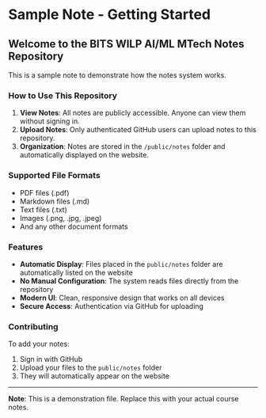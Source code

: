# Sample Note - Getting Started

## Welcome to the BITS WILP AI/ML MTech Notes Repository

This is a sample note to demonstrate how the notes system works.

### How to Use This Repository

1. **View Notes**: All notes are publicly accessible. Anyone can view them without signing in.
2. **Upload Notes**: Only authenticated GitHub users can upload notes to this repository.
3. **Organization**: Notes are stored in the `/public/notes` folder and automatically displayed on the website.

### Supported File Formats

- PDF files (.pdf)
- Markdown files (.md)
- Text files (.txt)
- Images (.png, .jpg, .jpeg)
- And any other document formats

### Features

- **Automatic Display**: Files placed in the `public/notes` folder are automatically listed on the website
- **No Manual Configuration**: The system reads files directly from the repository
- **Modern UI**: Clean, responsive design that works on all devices
- **Secure Access**: Authentication via GitHub for uploading

### Contributing

To add your notes:
1. Sign in with GitHub
2. Upload your files to the `public/notes` folder
3. They will automatically appear on the website

---

**Note**: This is a demonstration file. Replace this with your actual course notes.
